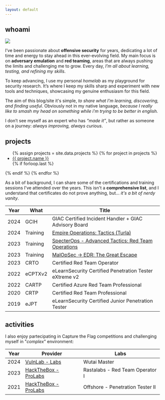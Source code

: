 ```yaml
---
layout: default
---
```


## whoami

<img class="profile-picture" src="https://avatars.githubusercontent.com/u/29227228?v=4">

I’ve been passionate about **offensive security** for years, dedicating a lot of time and energy to stay ahead in this ever-evolving field. My main focus is on **adversary emulation** and **red teaming**, areas that are always pushing the limits and challenging me to grow. Every day, *I’m all about learning, testing, and refining my skills*.

To keep advancing, I use my personal *homelab* as my playground for security research. It’s where I keep my skills sharp and experiment with new tools and techniques, showcasing my genuine enthusiasm for this field.

The aim of this blog/site it's simple, *to share what I’m learning, discovering, and finding useful*. Obviously not in my native language, *because I really like to smash my head on something while i'm trying to be better in english.*

I don’t see myself as an expert who has *“made it”*, but rather as someone on a journey: *always improving, always curious*.

## projects

<ul class="project-list">
    {% assign projects = site.data.projects %}
    {% for project in projects %}
    <li class="project-item">
        <div>
            <a href="{{ project.url }}" class="project-link" target="_blank">{{ project.name }}</a>
        </div>
    </li>
    {% if forloop.last %}</ul>{% endif %}
    {% endfor %}

As a bit of background, I can share some of the certifications and training sessions I've attended over the years. This isn't a **comprehensive list**, and I understand that certificates do not prove anything, but... _it's a bit of nerdy vanity_.

Year | What | Title
-----|-------|--------
2024| GCIH | GIAC Certified Incident Handler + GIAC Advisory Board
2024 | Training | [Empire Operations: Tactics (Turla)](https://training.bc-security.org/courses/empire-operations-turla)
2023 | Training | [SpecterOps - Advanced Tactics: Red Team Operations](https://specterops.io/training/red-team-operations/)
2023 | Training | [MalOpSec -> EDR: The Great Escape](https://milano.securitybsides.it/malopsec.html)
2023 | CRTO  | Certified Red Team Operator
2022 | eCPTXv2 | eLearnSecurity Certified Penetration Tester eXtreme v2
2022 | CARTP | Certified Azure Red Team Professional
2020 | CRTP | Certified Red Team Professional
2019 | eJPT | eLearnSecurity Certified Junior Penetration Tester


## activities
I also enjoy partecipating in Capture the Flag competitions and challenging myself in "_complex_" environment:

Year | Provider | Labs
-----|-------|--------
2024 | [VulnLab - Labs](https://www.vulnlab.com/main/red-team-labs) | Wutai Master
2023 | [HackTheBox - ProLabs](https://www.hackthebox.com/hacker/pro-labs) | Rastalabs - Red Team Operator I
2021 | [HackTheBox - ProLabs](https://www.hackthebox.com/hacker/pro-labs) | Offshore - Penetration Tester II